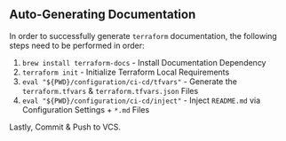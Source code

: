 [//]: # ([Static] | configuration/documentation/footer.md)

## Auto-Generating Documentation ##

In order to successfully generate `terraform` documentation, the following steps need to be
performed in order:

1. `brew install terraform-docs` - Install Documentation Dependency
2. `terraform init` - Initialize Terraform Local Requirements
3. `eval "${PWD}/configuration/ci-cd/tfvars"` - Generate the `terraform.tfvars` & `terraform.tfvars.json` Files
4. `eval "${PWD}/configuration/ci-cd/inject"` - Inject `README.md` via Configuration Settings + `*.md` Files 

Lastly, Commit & Push to VCS.